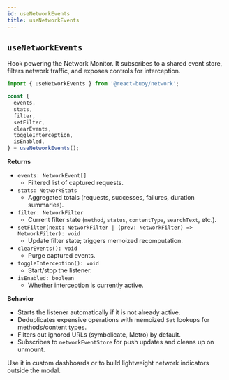 ```yaml
---
id: useNetworkEvents
title: useNetworkEvents
---
```


## `useNetworkEvents`

Hook powering the Network Monitor. It subscribes to a shared event store, filters network traffic, and exposes controls for interception.

```ts
import { useNetworkEvents } from '@react-buoy/network';

const {
  events,
  stats,
  filter,
  setFilter,
  clearEvents,
  toggleInterception,
  isEnabled,
} = useNetworkEvents();
```

**Returns**

- `events: NetworkEvent[]`
  - Filtered list of captured requests.
- `stats: NetworkStats`
  - Aggregated totals (requests, successes, failures, duration summaries).
- `filter: NetworkFilter`
  - Current filter state (`method`, `status`, `contentType`, `searchText`, etc.).
- `setFilter(next: NetworkFilter | (prev: NetworkFilter) => NetworkFilter): void`
  - Update filter state; triggers memoized recomputation.
- `clearEvents(): void`
  - Purge captured events.
- `toggleInterception(): void`
  - Start/stop the listener.
- `isEnabled: boolean`
  - Whether interception is currently active.

**Behavior**

- Starts the listener automatically if it is not already active.
- Deduplicates expensive operations with memoized `Set` lookups for methods/content types.
- Filters out ignored URLs (symbolicate, Metro) by default.
- Subscribes to `networkEventStore` for push updates and cleans up on unmount.

Use it in custom dashboards or to build lightweight network indicators outside the modal.

